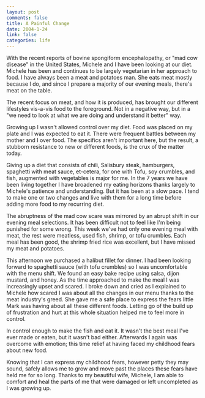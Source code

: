 ```yaml
--- 
layout: post
comments: false
title: A Painful Change
date: 2004-1-24
link: false
categories: life
---
```

With the recent reports of bovine spongiform encephalopathy, or "mad cow disease" in the United States, Michele and I have been looking at our diet. Michele has been and continues to be largely vegetarian in her approach to food. I have always been a meat and potatoes man. She eats meat mostly because I do, and since I prepare a majority of our evening meals, there's meat on the table.

The recent focus on meat, and how it is produced, has brought our different lifestyles vis-a-vis food to the foreground. Not in a negative way, but in a "we need to look at what we are doing and understand it better" way.

Growing up I wasn't allowed control over my diet. Food was placed on my plate and I was expected to eat it. There were frequent battles between my mother and I over food. The specifics aren't important here, but the result, a stubborn resistance to new or different foods, is the crux of the matter today.

Giving up a diet that consists of chili, Salisbury steak, hamburgers, spaghetti with meat sauce, et-cetera, for one with Tofu, soy crumbles, and fish, augmented with vegetables is major for me. In the 7 years we have been living together I have broadened my eating horizons thanks largely to Michele's patience and understanding. But it has been at a slow pace. I tend to make one or two changes and live with them for a long time before adding more food to my recurring diet.

The abruptness of the mad cow scare was mirrored by an abrupt shift in our evening meal selections. It has been difficult not to feel like I'm being punished for some wrong. This week we've had only one evening meal with meat, the rest were meatless, used fish, shrimp, or tofu crumbles. Each meal has been good, the shrimp fried rice was excellent, but I have missed my meat and potatoes.

This afternoon we purchased a halibut fillet for dinner. I had been looking forward to spaghetti sauce (with tofu crumbles) so I was uncomfortable with the menu shift. We found an easy bake recipe using salsa, dijon mustard, and honey. As the time approached to make the meal I was increasingly upset and scared. I broke down and cried as I explained to Michele how scared I was about all the changes in our menu thanks to the meat industry's greed. She gave me a safe place to express the fears little Mark was having about all these different foods. Letting go of the build up of frustration and hurt at this whole situation helped me to feel more in control.

In control enough to make the fish and eat it. It wasn't the best meal I've ever made or eaten, but it wasn't bad either. Afterwards I again was overcome with emotion; this time relief at having faced my childhood fears about new food.

Knowing that I can express my childhood fears, however petty they may sound, safely allows me to grow and move past the places these fears have held me for so long. Thanks to my beautiful wife, Michele, I am able to comfort and heal the parts of me that were damaged or left uncompleted as I was growing up.

